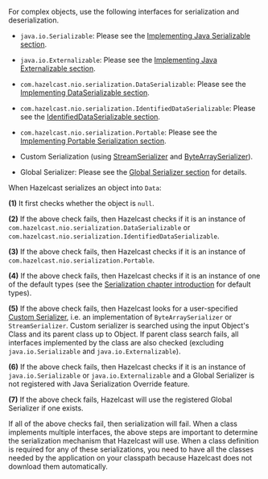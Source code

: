 
For complex objects, use the following interfaces for serialization and deserialization.

- `java.io.Serializable`: Please see the [Implementing Java Serializable section](02_Implementing_Java_Serializable_and_Externalizable.md).

- `java.io.Externalizable`: Please see the [Implementing Java Externalizable section](02_Implementing_Java_Serializable_and_Externalizable.md).

- `com.hazelcast.nio.serialization.DataSerializable`: Please see the [Implementing DataSerializable section](03_Implementing_DataSerializable.md).

- `com.hazelcast.nio.serialization.IdentifiedDataSerializable`: Please see the [IdentifiedDataSerializable section](03_Implementing_DataSerializable.md).

- `com.hazelcast.nio.serialization.Portable`: Please see the [Implementing Portable Serialization section](/04_Implementing_Portable_Serialization).

- Custom Serialization (using [StreamSerializer](/05_Custom_Serialization) and [ByteArraySerializer](/05_Custom_Serialization)).

- Global Serializer: Please see the [Global Serializer section](06_Global_Serializer.md) for details.


When Hazelcast serializes an object into `Data`:

**(1)** It first checks whether the object is `null`.

**(2)** If the above check fails, then Hazelcast checks if it is an instance of `com.hazelcast.nio.serialization.DataSerializable` or `com.hazelcast.nio.serialization.IdentifiedDataSerializable`.

**(3)** If the above check fails, then Hazelcast checks if it is an instance of `com.hazelcast.nio.serialization.Portable`.

**(4)** If the above check fails, then Hazelcast checks if it is an instance of one of the default types (see the [Serialization chapter introduction](/16_Serialization) for default types).

**(5)** If the above check fails, then Hazelcast looks for a user-specified [Custom Serializer](/05_Custom_Serialization), i.e. an implementation of `ByteArraySerializer` or `StreamSerializer`. Custom serializer is searched using the input Object's Class and its parent class up to Object. If parent class search fails, all interfaces implemented by the class are also checked (excluding `java.io.Serializable` and `java.io.Externalizable`). 

**(6)** If the above check fails, then Hazelcast checks if it is an instance of `java.io.Serializable` or `java.io.Externalizable` and a Global Serializer is not registered with Java Serialization Override feature.

**(7)** If the above check fails, Hazelcast will use the registered Global Serializer if one exists.

If all of the above checks fail, then serialization will fail. When a class implements multiple interfaces, the above steps are important to determine the serialization mechanism that Hazelcast will use. When a class definition is required for any of these serializations, you need to have all the classes needed by the application on your classpath because Hazelcast does not download them automatically.

